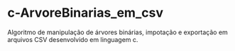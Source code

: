 # c-ArvoreBinarias_em_csv
Algoritmo de manipulação de árvores binárias, impotação e exportação em arquivos CSV desenvolvido em linguagem c.
